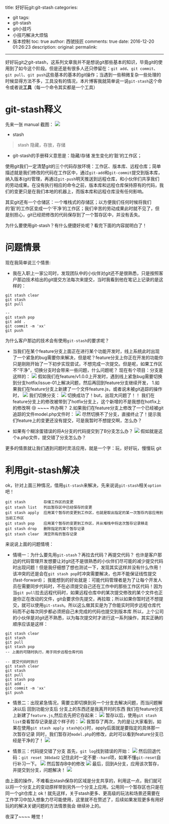 title: 好好玩git:git-stash
categories:
  - git
tags:
  - git-stash
  - git小技巧
  - 小技巧解决大烦恼
  - 版本控制
toc: true
author: 西虢技匠
comments: true
date: 2016-12-20 01:26:23
description:
original:
permalink:
---

好好玩git之git-stash，这系列文章我并不是想说git那些基本的知识，毕竟git的使用到了如今这个阶段。但是还是有很多人还只停留在：`git add`、`git commit`、`git pull`、`git push`这些基本的基本的git操作；当遇到一些稍微复杂一些处理的时候显得方法不多，工具没有的情况，本片博客我就简单说一说`git-stash`这个命令或者说**工具**（每一个命令其实都是一个工具）

<!-- more -->

# git-stash释义

先来一张 manual 截图：
![](/images/git/15.jpg)

* stash
> stash 隐藏，存放，存储

* git-stash的手册释义意思是：隐藏/存储 发生变化的‘脏’的工作区；    

使用git我们一定清楚git的三个代码存放环境：工作区、版本库、远程仓库；简单描述就是我们修改的代码在工作区中，通过`git-add`和`git-commit`提交到版本库，纳入版本(git)管理，再通过`git-push`明天推送到远程仓库，和小伙伴们共享我们的劳动成果。在没有执行相应的命令之前，版本库和远程仓库保持原有的代码，我们的变更只是在我们本地的机器上，而版本库和远程仓库没有任何影响。

其实git还有一个仓储区：一个堆栈式的存储区；以方便我们任何时候将我们的‘脏’的工作区变成一个‘干净’的工作区；我们辛苦的劳动成果此时就不见了，但是别担心，git已经把修改的代码保存到了一个暂存区中，并没有丢失。

为什么要使用git-stash？有什么便捷好处呢？看完下面的内容就明白了！

# 问题情景
现在我简单说三个情景:   
* 我在入职上一家公司时，发现团队中的小伙伴对git还不是很熟悉，只是按照客户那边技术给出的git提交方法每次来提交，当时我看到他在笔记上记录的是这样的：
```
git stash clear
git stash
git pull

--
git stash pop
git add .
git commit -m 'xx'
git push

```
为什么客户那边的技术会有使用`git-stash`的要求呢？

* 当我们在某个feature分支上面正在进行某个功能开发时，线上系统此时出现了一个紧急的bug需要你来解决，但是呢？feature分支上你正在开发的功能你只是刚刚开始了一下初步实现尝试，不想完成一次提交。但是呢，如果工作区不“干净”，切换分支时会带来一些问题，什么问题呢？
现在有个项目：分支是这样的：
![](/images/git/16.jpg)
假如我们在feature/v1.0.0上开发时，遇到线上紧急bug需要切换到分支hotfix/issue-01上解决问题，然后再回到feature分支继续开发，
1.如果我们在feature分支上新建了一个文件feature.js，或者说未被git追踪的操作时，
![](/images/git/17.jpg)
我们切换分支：
![](/images/git/18.jpg)
切换成功了！but，出现大问题了！！ 我们在feature分支上的修改被带到了hotfix分支上，这个新增的不是我想在hotfix上的修改啊 😢 ~~~~ 咋办啊？
2.如果我们在feature分支上修改了一个已经被git追踪的文件model.php文件时：
![](/images/git/19.jpg)
尽然切换不了分支，直接终止了！提示我们feature上的变更还没有提交，可是我暂时不想提交啊，怎么办？

* 如果有个糊涂蛋错误的将A分支的代码提交到了B分支怎么办？
![](/images/git/20.jpg)
假如就是这个a.php文件，提交错了分支怎么办？

更多的情景就让我们遇到问题时灵活应用，就是一个字：玩，好好玩，慢慢玩 git

# 利用git-stash解决
ok，针对上面三种情况，借用`git-stash`来解决，先来说说`git-stash`相关`option`吧！
```
git stash        存储工作区的变更
git stash list   列出暂存区中已经保存的变更
git stash apply  应用某个暂存的变更到工作区，也就是取出指定的某一次暂存内容应用到当前工作区
git stash pop    应用某个暂存的变更到工作区，并从堆栈中将这次暂存记录移走
git stash drop   删除指定的某个暂存记录
git stash clear  清空所有的暂存记录
```
来说说上面的问题情境：
* 情境一：为什么要先用`git-stash`？再拉去代码？再提交代码？
也许是客户那边的代码管理开发想要让对git还不是很熟悉的小伙伴们尽可能的减少提交代码时出现问题！但是我仔细想了想也测试一下，发现其实这样并没有什么作用！该冲突的还是会在`git stash pop`时冲突需要解决，也并不能保证线性提交(fast-forward)；
我能想到的好处就是：可能代码管理者是为了让每个开发人员在需要同步代码时，不在必须提交自己还在工作中的那些工作区代码！因为当`git pull`拉去远程代码时，如果远程仓库中的某次提交修改的某个文件也正是你正在改动的文件，git会要求你先提交，再拉取；所以如果你暂时还不想提交，就可以使用`git-stash`。所以这么做其实是为了你能实时同步远程仓库代码而不必每次同步都必须把自己未完成的代码也提交到版本库
所以，上个公司的小伙伴是对git还不熟悉，以为每次提交时才进行这一系列操作，其实正确的顺序应该是这样：
```
git stash clear
git stash
git pull
git stash pop
-- 上面的可随时执行，用于同步远程仓库代码

-- 提交代码时执行
git stash clear
git stash
git pull
git stash pop
git add .
git commit -m 'xx'
git push

```

* 情景二：出现紧急情况，需要立即切换到另一个分支去解决问题，而当问题解决以后 回到功能分支后 分支上的东西还是我离开时的东西
我们在feature分支上新建了`feature.js`,然后去先把它存起来：
![](/images/git/21.jpg)
暂存以后，使用`git stash list`查看暂存记录是这个样子的：
![](/images/git/22.jpg)
我暂存了两次，为的是让大家看到，如果在使用`git stash apply stash@{x}`时，apply后面就是要指定的具体那一次暂存记录
同时，我们暂存对`model.php`的修改，此时可以看到feature分支已经是干净的了！
![](/images/git/23.jpg)

* 情景三：代码提交错了分支
首先，`git log`找到错误的开始：
![](/images/git/24.jpg)
然后回退代码：`git reset 38bdad2` 记住此时一定不要`--hard`项，如果不懂`git-reset`自行补习一下。
![](/images/git/25.jpg)
然后暂存B中的修改
![](/images/git/26.jpg)
最后，回到A分支，应用该次暂存，并提交到分支，问题解决！
![](/images/git/27.jpg)

由上面的操作，不难看出stash保存的区域是分支共享的，利用这一点，我们就可以将一个分支上的变动原样带到另外一个分支上应用。公用同一个暂存区也只是在同一个git仓库上
ok！就先这样，关于stash更多、更高级的玩法和场景还需要在工作学习中加入想象力尽可能使用，这里就不在赘述了，后续如果发现更多有用好玩的的解决关键问题的方法情景我会
继续补上的。

夜深了~~~~  睡觉！
